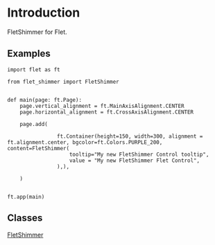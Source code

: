 # Introduction

FletShimmer for Flet.

## Examples

```
import flet as ft

from flet_shimmer import FletShimmer


def main(page: ft.Page):
    page.vertical_alignment = ft.MainAxisAlignment.CENTER
    page.horizontal_alignment = ft.CrossAxisAlignment.CENTER

    page.add(

                ft.Container(height=150, width=300, alignment = ft.alignment.center, bgcolor=ft.Colors.PURPLE_200, content=FletShimmer(
                    tooltip="My new FletShimmer Control tooltip",
                    value = "My new FletShimmer Flet Control", 
                ),),

    )


ft.app(main)
```

## Classes

[FletShimmer](FletShimmer.md)


